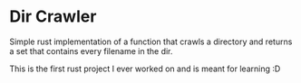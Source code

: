 # Dir Crawler

Simple rust implementation of a function that crawls a directory and returns a set that contains every filename in the dir.

This is the first rust project I ever worked on and is meant for learning :D